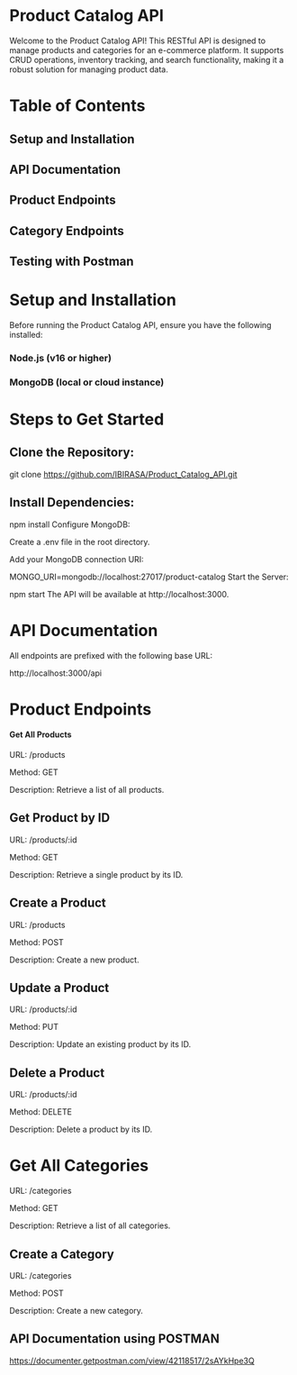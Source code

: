 # Product Catalog API

Welcome to the Product Catalog API! This RESTful API is designed to manage products and categories for an e-commerce platform. It supports CRUD operations, inventory tracking, and search functionality, making it a robust solution for managing product data.

# Table of Contents

## Setup and Installation

## API Documentation

## Product Endpoints

## Category Endpoints

## Testing with Postman


# Setup and Installation

Before running the Product Catalog API, ensure you have the following installed:

### Node.js (v16 or higher)

### MongoDB (local or cloud instance)

# Steps to Get Started

## Clone the Repository:

git clone https://github.com/IBIRASA/Product_Catalog_API.git

## Install Dependencies:

npm install
Configure MongoDB:

Create a .env file in the root directory.

Add your MongoDB connection URI:

MONGO_URI=mongodb://localhost:27017/product-catalog
Start the Server:

npm start
The API will be available at http://localhost:3000.

# API Documentation

All endpoints are prefixed with the following base URL:

http://localhost:3000/api

# Product Endpoints

#### Get All Products

URL: /products

Method: GET

Description: Retrieve a list of all products.

## Get Product by ID

URL: /products/:id

Method: GET

Description: Retrieve a single product by its ID.

## Create a Product

URL: /products

Method: POST

Description: Create a new product.

## Update a Product

URL: /products/:id

Method: PUT

Description: Update an existing product by its ID.

## Delete a Product

URL: /products/:id

Method: DELETE

Description: Delete a product by its ID.

# Get All Categories

URL: /categories

Method: GET

Description: Retrieve a list of all categories.

## Create a Category

URL: /categories

Method: POST

Description: Create a new category.

## API Documentation using POSTMAN

https://documenter.getpostman.com/view/42118517/2sAYkHpe3Q
